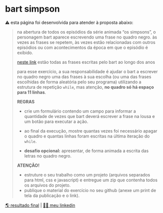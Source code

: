 # bart simpson
⚠️ esta página foi desenvolvida para atender à proposta abaixo:

> na abertura de todos os episódios da série animada “os simpsons”, o personagem bart aparece escrevendo uma frase no quadro negro. às vezes as frases se repetem, às vezes estão relacionadas com outros episódios ou com acontecimentos da época em que o episódio é exibido.
>
> [neste link](https://simpsons.fandom.com/pt/wiki/Frases_do_Quadro_Negro) estão todas as frases escritas pelo bart ao longo dos anos
>
> para esse exercício, a sua responsabilidade é ajudar o bart a escrever no quadro negro uma das frases à sua escolha (ou uma das frases escolhidas de forma aleatória pelo seu programa) utilizando a estrutura de repetição ```while```, mas atenção, **no quadro só há espaço para 11 linhas**.
>
> **REGRAS**
> * crie um formulário contendo um campo para informar a quantidade de vezes que bart deverá escrever a frase na lousa e um botão para executar a ação.
> * ao final da execução, mostre quantas vezes foi necessário apagar o quadro e quantas linhas foram escritas na última iteração do ```while```.
>
> * **desafio opcional:** apresentar, de forma animada a escrita das letras no quadro negro.
>
> **ATENÇÃO!**
>
> * estruture o seu trabalho como um projeto (arquivos separados para html, css e javascript) e entregue um zip que contenha todos os arquivos do projeto.
> * publique o material do exercício no seu github (anexe um print de tela da publicação e o link).

[🌎 resultado final](https://corqueeuvia.github.io/bart) | [🧔🏻 meu linkedin](https://www.linkedin.com/in/corcoviacaique/)